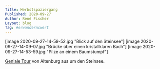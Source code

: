 ```yaml
---
Title: Herbstspaziergang
Published: 2020-09-27
Author: René Fischer
Layout: blog
Tag: #erwandernswert
---
```

[image 2020-09-27-14-59-52.jpg "Blick auf den Steinsee"]
[image 2020-09-27-14-09-07.jpg "Brücke über einen kristallklaren Bach"]
[image 2020-09-27-14-53-59.jpg "Pilze an einem Baumstumpf"]

[Geniale Tour](https://www.komoot.de/tour/265766011) von Altenburg aus um den Steinsee.
